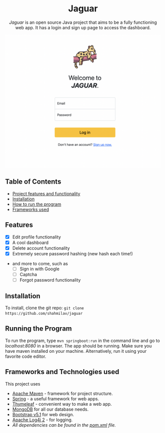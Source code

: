<h1 align="center">Jaguar</h1>
<p align="center">
    <i>Jaguar</i> is an open source Java project that aims to be a fully functioning web app. It has a login and sign up page to
    access the dashboard.
</p>
<img src="https://github.com/shahmilav/jaguar/blob/master/images/login-screenshot.png">

## Table of Contents

* [Project features and functionality](#features)
* [Installation](#installation)
* [How to run the program](#running-the-program)
* [Frameworks used](#frameworks-and-technologies-used)


## Features
- [X] Edit profile functionality
- [X] A cool dashboard
- [X] Delete account functionality
- [X] Extremely secure password hashing (new hash each time!)
- and more to come, such as
    - [ ] Sign in with Google
    - [ ] Captcha
    - [ ] Forgot password functionality

## Installation
To install, clone the git repo: 
```git clone https://github.com/shahmilav/jaguar```

## Running the Program
To run the program, type ```mvn springboot:run``` in the command line and go to _localhost:8080_ in a browser. The app
should be running. Make sure you have maven installed on your machine. Alternatively, run it using your favorite code
editor.

## Frameworks and Technologies used
This project uses

- [Apache Maven](https://maven.apache.org/) - framework for project structure.
- [Spring](https://spring.io/) - a useful framework for web apps.
- [Thymeleaf](https://www.thymeleaf.org/) - convenient way to make a web app.
- [MongoDB](https://www.mongodb.com/) for all our database needs.
- [Bootstrap v5.1](https://getbootstrap.com/) for web design.
- [Apache Log4j 2](https://logging.apache.org/log4j/2.x/) - for logging.
- _All dependencies can be found in the [pom.xml](https://github.com/shahmilav/jaguar/blob/main/pom.xml) file._
